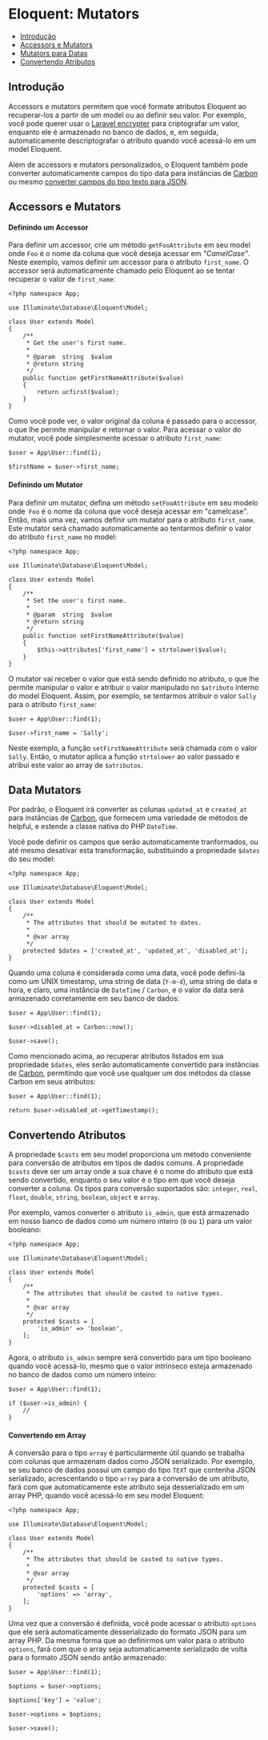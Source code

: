 # Eloquent: Mutators

- [Introdução](#introduction)
- [Accessors e Mutators](#accessors-and-mutators)
- [Mutators para Datas](#date-mutators)
- [Convertendo Atributos](#attribute-casting)

<a name="introduction"></a>
## Introdução

Accessors e mutators permitem que você formate atributos Eloquent ao recuperar-los a partir de um model ou ao definir seu valor. Por exemplo, você pode querer usar o [Laravel encrypter](/docs/{{version}}/encryption) para criptografar um valor, enquanto ele é armazenado no banco de dados, e, em seguida, automaticamente descriptografar o atributo quando você acessá-lo em um model Eloquent.

Além de accessors e mutators personalizados, o Eloquent também pode converter automaticamente campos do tipo data para instâncias de [Carbon](https://github.com/briannesbitt/Carbon) ou mesmo [converter campos do tipo texto para JSON](#attribute-casting).

<a name="accessors-and-mutators"></a>
## Accessors e Mutators

#### Definindo um Accessor

Para definir um accessor, crie um método `getFooAttribute` em seu model onde `Foo` é o nome da coluna que você deseja acessar em *"CamelCase"*. Neste exemplo, vamos definir um accessor para o atributo `first_name`. O accessor será automaticamente chamado pelo Eloquent ao se tentar recuperar o valor de `first_name`:

	<?php namespace App;

	use Illuminate\Database\Eloquent\Model;

	class User extends Model
	{
		/**
		 * Get the user's first name.
		 *
		 * @param  string  $value
		 * @return string
		 */
		public function getFirstNameAttribute($value)
		{
			return ucfirst($value);
		}
	}

Como você pode ver, o valor original da coluna é passado para o accessor, o que lhe permite manipular e retornar o valor. Para acessar o valor do mutator, você pode simplesmente acessar o atributo `first_name`:

	$user = App\User::find(1);

	$firstName = $user->first_name;

#### Definindo um Mutator

Para definir um mutator, defina um método `setFooAttribute` em seu modelo onde` Foo` é o nome da coluna que você deseja acessar em "camelcase". Então, mais uma vez, vamos definir um mutator para o atributo `first_name`. Este mutator será chamado automaticamente ao tentarmos definir o valor do atributo `first_name` no model:

	<?php namespace App;

	use Illuminate\Database\Eloquent\Model;

	class User extends Model
	{
		/**
		 * Set the user's first name.
		 *
		 * @param  string  $value
		 * @return string
		 */
		public function setFirstNameAttribute($value)
		{
			$this->attributes['first_name'] = strtolower($value);
		}
	}

O mutator vai receber o valor que está sendo definido no atributo, o que lhe permite manipular o valor e atribuir o valor manipulado no `$atributo` interno do model Eloquent. Assim, por exemplo, se tentarmos atribuir o valor `Sally` para o atributo `first_name`:

	$user = App\User::find(1);

	$user->first_name = 'Sally';

Neste exemplo, a função `setFirstNameAttribute` será chamada com o valor `Sally`. Então, o mutator aplica a função `strtolower` ao valor passado e atribui este valor ao array de `$atributos`.

<a name="date-mutators"></a>
## Data Mutators

Por padrão, o Eloquent irá converter as colunas  `updated_at` e `created_at` para instâncias de [Carbon](https://github.com/briannesbitt/Carbon), que fornecem uma variedade de métodos de helpful, e estende a classe nativa do PHP `DateTime`.

Você pode definir os campos que serão automaticamente tranformados, ou até mesmo desativar esta transformação, substituindo a propriedade `$dates` do seu model:

	<?php namespace App;

	use Illuminate\Database\Eloquent\Model;

	class User extends Model
	{
		/**
		 * The attributes that should be mutated to dates.
		 *
		 * @var array
		 */
		protected $dates = ['created_at', 'updated_at', 'disabled_at'];
	}

Quando uma coluna é considerada como uma data, você pode defini-la como um UNIX timestamp, uma string de data (`Y-m-d`), uma string de data e hora, e claro, uma instância de `DateTime` / `Carbon`, e o valor da data será armazenado corretamente em seu banco de dados:

	$user = App\User::find(1);

	$user->disabled_at = Carbon::now();

	$user->save();

Como mencionado acima, ao recuperar atributos listados em sua propriedade `$dates`, eles serão automaticamente convertido para instâncias de [Carbon](https://github.com/briannesbitt/Carbon), permitindo que você use qualquer um dos métodos da classe Carbon em seus atributos:

	$user = App\User::find(1);

	return $user->disabled_at->getTimestamp();

<a name="attribute-casting"></a>
## Convertendo Atributos

A propriedade `$casts` em seu model proporciona um método conveniente para conversão de atributos em tipos de dados comuns. A propriedade `$casts` deve ser um array onde a sua chave é o nome do atributo que está sendo convertido, enquanto o seu valor é o tipo em que você deseja converter a coluna. Os tipos para conversão suportados são: `integer`, `real`, `float`, `double`, `string`, `boolean`, `object` e `array`.

Por exemplo, vamos converter o atributo `is_admin`, que está armazenado em nosso banco de dados como um número inteiro (`0` ou `1`) para um valor booleano:

	<?php namespace App;

	use Illuminate\Database\Eloquent\Model;

	class User extends Model
	{
		/**
		 * The attributes that should be casted to native types.
		 *
		 * @var array
		 */
		protected $casts = [
			'is_admin' => 'boolean',
		];
	}

Agora, o atributo `is_admin` sempre será convertido para um tipo booleano quando você acessá-lo, mesmo que o valor intrínseco esteja armazenado no banco de dados como um número inteiro:

	$user = App\User::find(1);

	if ($user->is_admin) {
		//
	}

#### Convertendo em Array

A conversão para o tipo `array` é particularmente útil quando se trabalha com colunas que armazenam dados como JSON serializado. Por exemplo, se seu banco de dados possui um campo do tipo `TEXT` que contenha JSON serializado, acrescentando o tipo `array` para a conversão de um atributo, fará com que automaticamente este atributo seja desserializado em um array PHP, quando você acessá-lo em seu model Eloquent:

	<?php namespace App;

	use Illuminate\Database\Eloquent\Model;

	class User extends Model
	{
		/**
		 * The attributes that should be casted to native types.
		 *
		 * @var array
		 */
		protected $casts = [
			'options' => 'array',
		];
	}

Uma vez que a conversão é definida, você pode acessar o atributo `options` que ele será automaticamente desserializado do formato JSON para um array PHP. Da mesma forma que ao definirmos um valor para o atributo `options`, fará com que o array seja automaticamente serializado de volta para o formato JSON sendo antão armazenado:

	$user = App\User::find(1);

	$options = $user->options;

	$options['key'] = 'value';

	$user->options = $options;

	$user->save();
